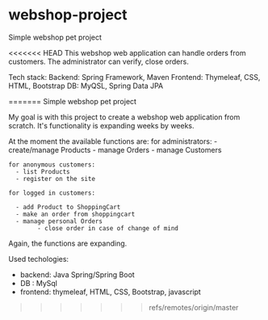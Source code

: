 # webshop-project
Simple webshop pet project

<<<<<<< HEAD
This webshop web application can handle orders from customers.
The administrator can verify, close orders.

Tech stack:
Backend: Spring Framework, Maven
Frontend: Thymeleaf, CSS, HTML, Bootstrap
DB: MyQSL, Spring Data JPA

=======
Simple webshop pet project

My goal is with this project to create a webshop web application from scratch.
It's functionality is expanding weeks by weeks.

At the moment the available functions are:
    for administrators:
      - create/manage Products
      - manage Orders
      - manage Customers


    for anonymous customers:
      - list Products
      - register on the site

    for logged in customers:
      
      - add Product to ShoppingCart
      - make an order from shoppingcart
      - manage personal Orders
            - close order in case of change of mind

Again, the functions are expanding.

Used techologies:
  - backend: Java Spring/Spring Boot
  - DB : MySql
  - frontend: thymeleaf, HTML, CSS, Bootstrap, javascript
>>>>>>> refs/remotes/origin/master
